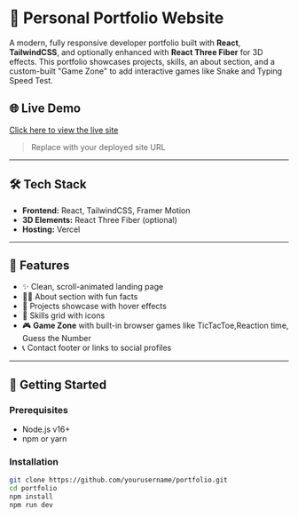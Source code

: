# 🚀 Personal Portfolio Website

A modern, fully responsive developer portfolio built with **React**, **TailwindCSS**, and optionally enhanced with **React Three Fiber** for 3D effects. This portfolio showcases projects, skills, an about section, and a custom-built "Game Zone" to add interactive games like Snake and Typing Speed Test.



## 🌐 Live Demo

[Click here to view the live site](https://yourdomain.com)  
> Replace with your deployed site URL

---

## 🛠️ Tech Stack

- **Frontend:** React, TailwindCSS, Framer Motion
- **3D Elements:** React Three Fiber (optional)
- **Hosting:** Vercel 

---

## 📁 Features

- ✨ Clean, scroll-animated landing page
- 👨‍💻 About section with fun facts
- 💼 Projects showcase with hover effects
- 🧠 Skills grid with icons
- 🎮 **Game Zone** with built-in browser games like TicTacToe,Reaction time, Guess the Number
- 📞 Contact footer or links to social profiles


---

## 🚀 Getting Started

### Prerequisites

- Node.js v16+
- npm or yarn

### Installation

```bash
git clone https://github.com/yourusername/portfolio.git
cd portfolio
npm install
npm run dev
